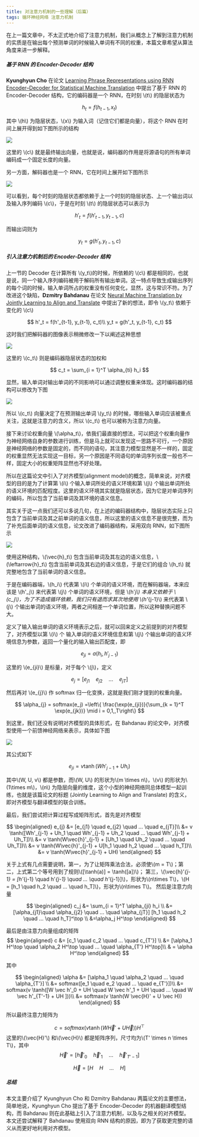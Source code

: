 ```yaml
---
title: 对注意力机制的一些理解（后篇）
tags: 循环神经网络 注意力机制
---
```


在上一篇文章中，不太正式地介绍了注意力机制，我们从概念上了解到注意力机制的实质是在输出每个预测单词的时候输入单词有不同的权重，本篇文章希望从算法角度来进一步解释。

##### 基于 RNN 的 Encoder-Decoder 结构

**Kyunghyun Cho** 在论文 [Learning Phrase Representations using RNN Encoder–Decoder for Statistical Machine Translation](https://arxiv.org/abs/1406.1078) 中提出了基于 RNN 的 Encoder-Decoder 结构，它的编码器是一个 RNN，在时刻 \\(t\\) 的隐层状态为

$$
  h_{t} = f(h_{t-1}, x_t)
  $$

其中 \\(h\\) 为隐层状态，\\(x\\) 为输入词（记住它们都是向量），将这个 RNN 在时间上展开得到如下图所示的结构

![](/resources/2021-05-07-attention-mechanism-2/attention-encoder.png)

这里的 \\(c\\) 就是最终输出向量，也就是说，编码器的作用是将源语句的所有单词编码成一个固定长度的向量。

另一方面，解码器也是一个 RNN，它在时间上展开如下图所示

![](/resources/2021-05-07-attention-mechanism-2/attention-decoder.png)

可以看到，每个时刻的隐层状态都依赖于上一个时刻的隐层状态、上一个输出词以及输入序列编码 \\(c\\)，于是在时刻 \\(t\\) 的隐层状态可以表示为

$$
  h'_t = f(h'_{t-1}, y_{t-1}, c)
  $$

而输出词则为 

$$
  y_t = g(h'_t, y_{t-1}, c)
  $$

##### 引入注意力机制后的 Encoder-Decoder 结构

上一节的 Decoder 在计算所有 \\(y_t\\)的时候，所依赖的 \\(c\\) 都是相同的，也就是说，同一个输入序列编码被用于解码所有输出单词。这一特点导致生成输出序列的每个词的时候，输入单词所占的权重没有任何变化，显然，这与常识不符。为了改进这个缺陷，**Dzmitry Bahdanau** 在论文 [Neural Machine Translation by Jointly Learning to Align and Translate](https://arxiv.org/abs/1409.0473) 中提出了新的想法，即令 \\(y_t\\) 依赖于变化的 \\(c\\)

$$
  h'_t = f(h'_{t-1}, y_{t-1}, c_t)\\
  y_t = g(h'_t, y_{t-1}, c_t) 
  $$

这时我们把解码器的图像表示稍微修改一下以阐述这种思想

![](/resources/2021-05-07-attention-mechanism-2/attention-decoder-2.png)

这里的 \\(c_t\\) 则是编码器隐层状态的加权和

$$
  c_t = \sum_{i = 1}^T \alpha_{ti} h_i
  $$

显然，输入单词对输出单词的不同影响可以通过调整权重来体现。这时编码器的结构可以修改为下图

![](/resources/2021-05-07-attention-mechanism-2/attention-encoder-2.png)

所以 \\(c_t\\) 向量决定了在预测输出单词 \\(y_t\\) 的时候，哪些输入单词应该被重点关注，这就是注意力的含义，所以 \\(c_t\\) 也可以被称为注意力向量。

接下来讨论权重向量 \\(\alpha_t\\)，依我们最直接的想法，可以把这个权重向量作为神经网络自身的参数进行训练，但是马上就可以发现这一思路不可行，一个原因是神经网络的参数是固定的，而不同的语句，其注意力模型显然是不一样的，固定的权重显然无法实现这一目标，另一个原因是不同语句的单词序列长度一般也不一样，固定大小的权重矩阵显然也不好处理。

所以在这篇论文中引入了对齐模型(alignment model)的概念，简单来说，对齐模型的目的是为了计算第 \\(i\\) 个输入单词所处的语义环境和第 \\(j\\) 个输出单词所处的语义环境的匹配程度。这里的语义环境其实就是隐层状态，因为它是对单词序列的编码，所以包含了当前单词及其环境的语义信息。

其实关于这一点我们还可以多说几句，在上述的编码器结构中，隐层状态实际上只包含了当前单词及其之前单词的语义信息，所以这里的语义信息不是很完整，而为了补充后面单词的语义信息，论文改进了编码器结构，采用双向 RNN，如下图所示

![](/resources/2021-05-07-attention-mechanism-2/attention-encoder-3.png)

使用这种结构，\\(\vec{h}_t\\) 包含当前单词及其左边的语义信息，\\(\leftarrow{h}_t\\) 包含当前单词及其右边的语义信息，于是它们的组合 \\(h_t\\) 就完整地包含了当前单词的语义信息。

于是在编码器端，\\(h_i\\) 代表第 \\(i\\) 个单词的语义环境，而在解码器端，本来应该是 \\(h'_j\\) 来代表第 \\(j\\) 个单词的语义环境，但是 \\(h'_j\\) 本身又依赖于 \\(c_j\\)，为了不造成循环依赖，我们只有退而求其次地使用 \\(h'_{j-1}\\) 来代表第 \\(j\\) 个输出单词的语义环境，两者之间相差一个单词位置，所以这种替换问题不大。

定义了输入输出单词的语义环境表示之后，就可以回来定义之前提到的对齐模型了，对齐模型以第 \\(i\\) 个 输入单词的语义环境信息和第 \\(j\\) 个输出单词的语义环境信息为参数，返回一个量化的输入输出匹配度，即 

$$
  e_{ji} = a(h_i, h'_{j-1})
  $$

这里的 \\(e_{ji}\\) 是标量，对于每个 \\(j\\)，定义 

$$
  e_j = [e_{j1}\quad e_{j2} \quad ...\quad e_{jT}]
  $$

然后再对 \\(e_{j}\\) 作 softmax 归一化变换，这就是我们刚才提到的权重向量。

$$
  \alpha_{j} = softmax(e_j) =\left\{ \frac{\exp(e_{ji})}{\sum_{k = 1}^T \exp(e_{jk})} \mid i = 0,1,,T\right\}
  $$

到这里，我们还没有说明对齐模型的具体形式，在 Bahdanau 的论文中，对齐模型使用一个前馈神经网络来表示，具体如下图

![](/resources/2021-05-07-attention-mechanism-2/attention-alignment.png)

其公式如下

$$
  e_{ji} = v \tanh(W h'_{j-1} + U h_i)
  $$

其中\\(W, U, v\\) 都是参数，而\\(W, U\\) 的形状为\\(m \times n\\)，\\(v\\) 的形状为\\(1\times m\\)，\\(n\\) 为隐层向量的维度，这个小型的神经网络同总体模型一起训练，也就是该篇论文的标题 (Jointly Learning to Align and Translate) 的含义，即对齐模型与翻译模型的联合训练。

最后，我们尝试把计算过程写成矩阵形式，首先是对齐模型

$$
  \begin{aligned}
  e_{j} &= [e_{j1} \quad e_{j2} \quad ... \quad e_{jT}]\\
    &= v \tanh([Wh'_{j-1} + Uh_1 \quad Wh'_{j-1} + Uh_2 \quad ... \quad Wh'_{j-1} + Uh_T])\\
    &= v \tanh(W\vec{h}'_{j-1} + [Uh_1 \quad Uh_2 \quad ... \quad Uh_T])\\
    &= v \tanh(W\vec{h}'_{j-1} + U[h_1 \quad h_2 \quad ... \quad h_T])\\
    &= v \tanh(W\vec{h}'_{j-1} + UH) 
  \end{aligned}
  $$

关于上式有几点需要说明，第一，为了让矩阵乘法合法，必须使\\(m = T\\)；第二，上式第二个等号用到了规则\\([\tanh(a)] = \tanh([a])\\)； 第三，\\(\vec{h}'_{j-1} = [h'_{j-1} \quad h'_{j-1} \quad ... \quad h'_{j-1}]\\)，形状为\\(n\times T\\)，\\(H = [h_1 \quad h_2 \quad ... \quad h_T]\\)，形状为\\(n\times T\\)。 然后是注意力向量

$$
  \begin{aligned}
  c_j &= \sum_{i = 1}^T \alpha_{ji} h_i \\
  &= [\alpha_{j1}\quad \alpha_{j2} \quad ... \quad \alpha_{jT}] [h_1 \quad h_2 \quad ... \quad h_T]^\top  \\
  &=\alpha_j H^\top
  \end{aligned}
  $$

最后是由注意力向量组成的矩阵
$$
  \begin{aligned}
  c &= [c_1 \quad c_2 \quad ... \quad c_{T'}] \\
  &= [\alpha_1 H^\top \quad \alpha_2 H^\top \quad ... \quad \alpha_{T'} H^\top]\\
  & = \alpha H^\top
  \end{aligned}
  $$

其中

$$
  \begin{aligned}
  \alpha &= [\alpha_1 \quad \alpha_2 \quad ... \quad \alpha_{T'}] \\
  &= softmax([e_1 \quad e_2 \quad ... \quad e_{T'}])\\
  &= softmax(v \tanh([W \vec h'_0 + UH \quad W \vec h'_1 + UH \quad ... \quad W \vec h'_{T'-1} + UH ]))\\
  &= softmax(v \tanh(W \vec{H}' + U \vec H))
  \end{aligned}
  $$

所以最终注意力矩阵为

$$
  c = softmax(v \tanh(W \vec{H}' + U \vec H)) H^\top
  $$
这里的\\(\vec{H}'\\) 和\\(\vec{H}\\) 都是矩阵序列，尺寸均为\\(T' \times n \times T\\)，其中
$$
  \vec{H}' = [\vec{h}'_0 \quad \vec{h}'_1 \quad ... \quad \vec{h}'_{T' - 1}]
  $$

$$
  \vec{H} = [H \quad H \quad ... \quad H]
  $$
<!-- 这里的\\(\vec{H}'\) 和\\(\vec{H}\) 都是矩阵序列，尺寸均为\\(T' \times n \times T\)，其中
$$
  \vec{H}' = [\vec{h}'_0 \quad \vec{h}'_1 \quad ... \quad \vec{h}'_{T' - 1}] =\left[ 
    \left[
    \begin{aligned}
      h'_{01} \quad h'_{01} \quad ...\quad h'_{01} \\
      h'_{02} \quad h'_{02} \quad ...\quad h'_{02} \\
      ...\\
      h'_{0n} \quad h'_{0n} \quad ...\quad h'_{0n}
    \end{aligned}
  \right] \quad 
  \left[
    \begin{aligned}
      h'_{11} \quad h'_{11} \quad ...\quad h'_{11} \\
      h'_{12} \quad h'_{12} \quad ...\quad h'_{12} \\
      ...\\
      h'_{1n} \quad h'_{1n} \quad ...\quad h'_{1n}
    \end{aligned}
  \right] \quad ... 
  \left[
    \begin{aligned}
      h'_{T'-1,1} \quad h'_{T'-1,1} \quad ...\quad h'_{T'-1,1} \\
      h'_{T'-1,2} \quad h'_{T'-1,2} \quad ...\quad h'_{T'-1,2} \\
      ...\\
      h'_{T'-1,n} \quad h'_{T'-1,n} \quad ...\quad h'_{T'-1,n}
    \end{aligned}
  \right]
  \right]
  $$

$$
  \vec{H} = [H \quad H \quad ... \quad H] =\left[ 
    \left[
    \begin{aligned}
      h_{11} \quad h_{21} \quad ...\quad h_{n1} \\
      h_{12} \quad h_{22} \quad ...\quad h_{n2} \\
      ...\\
      h_{1n} \quad h_{2n} \quad ...\quad h_{nn}
    \end{aligned}
  \right] \quad 
  \left[
    \begin{aligned}
      h_{11} \quad h_{21} \quad ...\quad h_{n1} \\
      h_{12} \quad h_{22} \quad ...\quad h_{n2} \\
      ...\\
      h_{1n} \quad h_{2n} \quad ...\quad h_{nn}
    \end{aligned}
  \right] \quad ... 
  \left[
    \begin{aligned}
      h_{11} \quad h_{21} \quad ...\quad h_{n1} \\
      h_{12} \quad h_{22} \quad ...\quad h_{n2} \\
      ...\\
      h_{1n} \quad h_{2n} \quad ...\quad h_{nn}
    \end{aligned}
  \right]
  \right]
  $$

$$
  \begin{aligned}
  W\vec{H}' + U\vec{H} &= [W\vec{h}'_0 \quad W\vec{h}'_1 \quad ... \quad W\vec{h}'_{T'-1}] + [U H \quad UH \quad ... \quad UH]\\
  &= [[Wh'_0 \quad Wh'_0 \quad ... \quad Wh'_0] \quad [Wh'_1 \quad Wh'_1 \quad ... \quad Wh'_1] \quad ... \quad [Wh'_{T'-1} \quad Wh'_{T'-1} \quad ... \quad Wh'_{T'-1}]] \\
  &+[[UH \quad UH \quad ... \quad UH]\quad [UH \quad UH \quad ... \quad UH]\quad ... \quad [UH \quad UH \quad ... \quad UH]]
  \end{aligned}
  $$

$$
  \begin{aligned}
  v\tanh(W\vec{H}' + U\vec{H}) &= [[v\tanh(Wh'_0) \quad Wh'_0 \quad ... \quad Wh'_0] \quad [Wh'_1 \quad Wh'_1 \quad ... \quad Wh'_1] \quad ... \quad [Wh'_{T'-1} \quad Wh'_{T'-1} \quad ... \quad Wh'_{T'-1}]] \\
  &+[[UH \quad UH \quad ... \quad UH]\quad [UH \quad UH \quad ... \quad UH]\quad ... \quad [UH \quad UH \quad ... \quad UH]]
  \end{aligned}
  $$ -->
##### 总结

本文主要介绍了 Kyunghyun Cho 和 Dzmitry Bahdanau 两篇论文的主要想法，简单地说，Kyunghyun Cho 提出了基于 Encoder-Decoder 的机器翻译模型结构，而 Bahdanau 则在此基础上引入了注意力机制，以及与之相关的对齐模型。本文还尝试解释了 Bahdanau 使用双向 RNN 结构的原因，即为了获取更完整的语义从而更好地利用对齐模型。